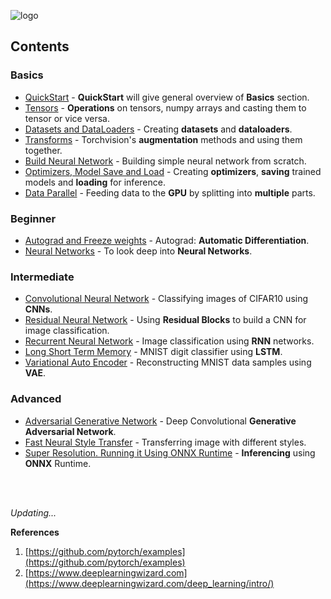 ![logo](logo/pytorch_logo.svg)

## Contents

### Basics

- [QuickStart](tutorials/01-basics/01-quickstart/main.py) - **QuickStart** will give general overview of **Basics** section.
- [Tensors](tutorials/01-basics/02-tensors/main.py) - **Operations** on tensors, numpy arrays and casting them to tensor or vice versa.
- [Datasets and DataLoaders](tutorials/01-basics/03-dataset-dataloaders/main.py) - Creating **datasets** and **dataloaders**.
- [Transforms](tutorials/01-basics/04-transforms/main.py) - Torchvision's **augmentation** methods and using them together.
- [Build Neural Network](tutorials/01-basics/05-neural-network/main.py) - Building simple neural network from scratch.
- [Optimizers, Model Save and Load](tutorials/01-basics/06-optim-save-load/main.py) - Creating **optimizers**, **saving** trained models and **loading** for inference.
- [Data Parallel](tutorials/01-basics/07-data-parallel/main.py) - Feeding data to the **GPU** by splitting into **multiple** parts. 

### Beginner

- [Autograd and Freeze weights](tutorials/02-beginner/01-autograd/main.py) - Autograd: **Automatic Differentiation**. 
- [Neural Networks](tutorials/02-beginner/02-neural-networks/main.py) - To look deep into **Neural Networks**.

### Intermediate

- [Convolutional Neural Network](tutorials/03-intermediate/01-convolutional-nn/main.py) - Classifying images of CIFAR10 using **CNNs**.
- [Residual Neural Network](tutorials/03-intermediate/02-deep-residual-nn/main.py) - Using **Residual Blocks** to build a CNN for image classification.
- [Recurrent Neural Network](tutorials/03-intermediate/03-recurrent-nn/main.py) - Image classification using **RNN** networks.
- [Long Short Term Memory](tutorials/03-intermediate/04-lstm-network/main.py) - MNIST digit classifier using **LSTM**.
- [Variational Auto Encoder](tutorials/03-intermediate/05-var-auto-encode/main.py) - Reconstructing MNIST data samples using **VAE**.

### Advanced

- [Adversarial Generative Network](https://github.com/yakhyo/DCGAN-pt) - Deep Convolutional **Generative Adversarial Network**.
- [Fast Neural Style Transfer](https://github.com/yakhyo/Fast-Neural-Style-Transfer) - Transferring image with different styles.
- [Super Resolution. Running it Using ONNX Runtime](tutorials/04-advanced/03-super-resolution-onnx/main.py) - **Inferencing** using **ONNX** Runtime.


<br>
<br>

_Updating..._

**References**

1. [https://github.com/pytorch/examples](https://github.com/pytorch/examples)
2. [https://www.deeplearningwizard.com](https://www.deeplearningwizard.com/deep_learning/intro/)
